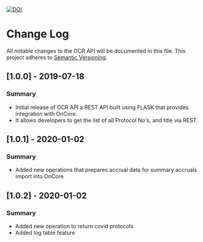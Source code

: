 [![DOI](https://zenodo.org/badge/161347743.svg)](https://zenodo.org/badge/latestdoi/161347743)

# Change Log
All notable changes to the OCR API will be documented in this file.
This project adheres to [Semantic Versioning](http://semver.org/).

## [1.0.0] - 2019-07-18
### Summary
- Initial release of OCR API a REST API built using FLASK that provides integration with OnCore.
- It allows developers to get the list of all Protocol No's, and title via REST.

## [1.0.1] - 2020-01-02
### Summary
- Added new operations that prepares accrual data for summary accruals import into OnCore

## [1.0.2] - 2020-01-02
### Summary
- Added new operation to return covid protocols
- Added log table feature